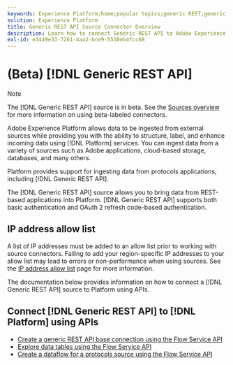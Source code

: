 ```yaml
---
keywords: Experience Platform;home;popular topics;generic REST;generic rest
solution: Experience Platform
title: Generic REST API Source Connector Overview
description: Learn how to connect Generic REST API to Adobe Experience Platform using APIs or the user interface.
exl-id: e3449e33-7261-4aa2-bce9-5530eb4fcc68
---
```

# (Beta) [!DNL Generic REST API]

>[!NOTE]
>
>The [!DNL Generic REST API] source is in beta. See the [Sources overview](../../home.md#terms-and-conditions) for more information on using beta-labeled connectors.

Adobe Experience Platform allows data to be ingested from external sources while providing you with the ability to structure, label, and enhance incoming data using [!DNL Platform] services. You can ingest data from a variety of sources such as Adobe applications, cloud-based storage, databases, and many others.

Platform provides support for ingesting data from protocols applications, including [!DNL Generic REST API].

The [!DNL Generic REST API] source allows you to bring data from REST-based applications into Platform. [!DNL Generic REST API] supports both basic authentication and OAuth 2 refresh code-based authentication.

## IP address allow list

A list of IP addresses must be added to an allow list prior to working with source connectors. Failing to add your region-specific IP addresses to your allow list may lead to errors or non-performance when using sources. See the [IP address allow list](../../ip-address-allow-list.md) page for more information.

The documentation below provides information on how to connect a [!DNL Generic REST API] source to Platform using APIs.

## Connect [!DNL Generic REST API] to [!DNL Platform] using APIs

- [Create a generic REST API base connection using the Flow Service API](../../tutorials/api/create/protocols/generic-rest.md)
- [Explore data tables using the Flow Service API](../../tutorials/api/explore/tabular.md)
- [Create a dataflow for a protocols source using the Flow Service API](../../tutorials/api/collect/protocols.md)
